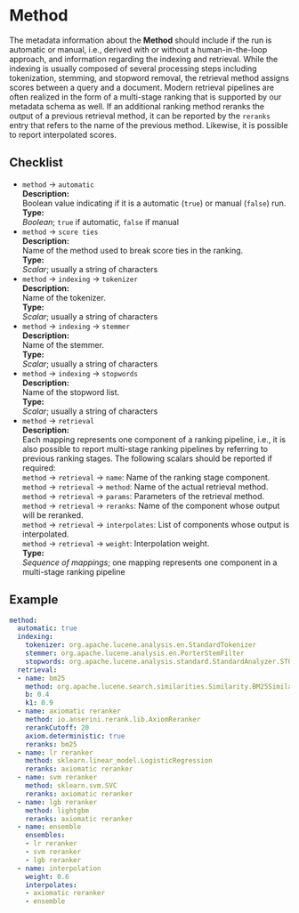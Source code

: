 # Method

The metadata information about the **Method** should include if the run is automatic or manual, i.e., derived with or without a human-in-the-loop approach, and information regarding the indexing and retrieval. While the indexing is usually composed of several processing steps including tokenization, stemming, and stopword removal, the retrieval method assigns scores between a query and a document. Modern retrieval pipelines are often realized in the form of a multi-stage ranking that is supported by our metadata schema as well. If an additional ranking method reranks the output of a previous retrieval method, it can be reported by the `reranks` entry that refers to the name of the previous method. Likewise, it is possible to report interpolated scores.

## Checklist

- `method` &rarr; `automatic`  
**Description:**  
Boolean value indicating if it is a automatic (`true`) or manual (`false`) run.   
**Type:**  
*Boolean*; `true` if automatic, `false` if manual
- `method` &rarr; `score ties`  
**Description:**  
Name of the method used to break score ties in the ranking.  
**Type:**  
*Scalar*; usually a string of characters
- `method` &rarr; `indexing` &rarr; `tokenizer`  
**Description:**  
Name of the tokenizer.   
**Type:**  
*Scalar*; usually a string of characters
- `method` &rarr; `indexing` &rarr; `stemmer`  
**Description:**  
Name of the stemmer.  
**Type:**  
*Scalar*; usually a string of characters
- `method` &rarr; `indexing` &rarr; `stopwords`  
**Description:**  
Name of the stopword list.  
**Type:**  
*Scalar*; usually a string of characters
- `method` &rarr; `retrieval`  
**Description:**  
Each mapping represents one component of a ranking pipeline, i.e., it is also possible to report multi-stage ranking pipelines by referring to previous ranking stages. The following scalars should be reported if required:  
`method` &rarr; `retrieval` &rarr; `name`: Name of the ranking stage component.  
`method` &rarr; `retrieval` &rarr; `method`: Name of the actual retrieval method.  
`method` &rarr; `retrieval` &rarr; `params`: Parameters of the retrieval method.  
`method` &rarr; `retrieval` &rarr; `reranks`: Name of the component whose output will be reranked.  
`method` &rarr; `retrieval` &rarr; `interpolates`: List of components whose output is interpolated.  
`method` &rarr; `retrieval` &rarr; `weight`:  Interpolation weight.   
**Type:**  
*Sequence of mappings*; one mapping represents one component in a multi-stage ranking pipeline


## Example

```YAML
method:
  automatic: true
  indexing:
    tokenizer: org.apache.lucene.analysis.en.StandardTokenizer
    stemmer: org.apache.lucene.analysis.en.PorterStemFilter
    stopwords: org.apache.lucene.analysis.standard.StandardAnalyzer.STOP_WORDS_SET
  retrieval:
  - name: bm25
    method: org.apache.lucene.search.similarities.Similarity.BM25Similarity
    b: 0.4
    k1: 0.9
  - name: axiomatic reranker
    method: io.anserini.rerank.lib.AxiomReranker
    rerankCutoff: 20
    axiom.deterministic: true
    reranks: bm25
  - name: lr reranker
    method: sklearn.linear_model.LogisticRegression
    reranks: axiomatic reranker
  - name: svm reranker
    method: sklearn.svm.SVC
    reranks: axiomatic reranker
  - name: lgb reranker
    method: lightgbm
    reranks: axiomatic reranker
  - name: ensemble
    ensembles:
    - lr reranker
    - svm reranker
    - lgb reranker
  - name: interpolation
    weight: 0.6
    interpolates:
    - axiomatic reranker
    - ensemble
```
